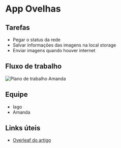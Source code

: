 # App Ovelhas

## Tarefas
- Pegar o status da rede
- Salvar informações das imagens na local storage
- Enviar imagens quando houver internet

## Fluxo de trabalho
![Plano de trabalho Amanda](https://github.com/IagoMagalhaes23/App-Ovelhas/assets/65053026/48567d2e-43e0-4e0e-8d9c-2d796f61af11)

## Equipe
- Iago
- Amanda

## Links úteis
- [Overleaf do artigo](https://www.overleaf.com/8338639921nvwmrnfbsgxm#d70f2f)

